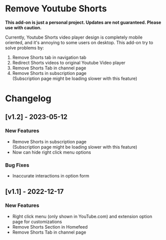 # Remove Youtube Shorts

**This add-on is just a personal project. Updates are not guaranteed. Please use with caution.**

Currently, Youtube Shorts video player design is completely mobile oriented, and it's annoying to some users on desktop. This add-on try to solve problems by:
1. Remove Shorts tab in navigation tab
2. Redirect Shorts videos to original Youtube Video player
3. Remove Shorts Tab in channel page
4. Remove Shorts in subscription page  
(Subscription page might be loading slower with this feature)

# Changelog

## [v1.2] - 2023-05-12

### New Features
- Remove Shorts in subscription page  
(Subscription page might be loading slower with this feature)
- Now can hide right click menu options

### Bug Fixes
- Inaccurate interactions in option form

## [v1.1] - 2022-12-17

### New Features
- Right click menu (only shown in YouTube.com) and extension option page for customizations
- Remove Shorts Section in Homefeed
- Remove Shorts Tab in channel page